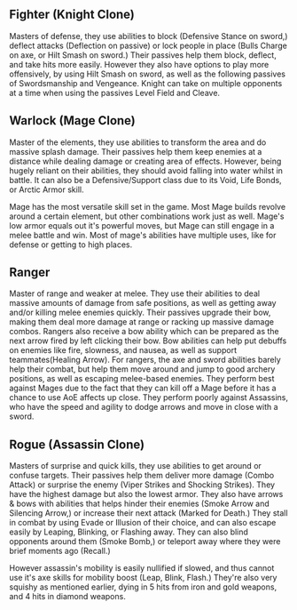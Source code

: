 ## Fighter (Knight Clone)

Masters of defense, they use abilities to block (Defensive Stance on sword,) deflect attacks (Deflection on passive) or lock people in place (Bulls Charge on axe, or Hilt Smash on sword.) Their passives help them block, deflect, and take hits more easily. However they also have options to play more offensively, by using Hilt Smash on sword, as well as the following passives of Swordsmanship and Vengeance. Knight can take on multiple opponents at a time when using the passives Level Field and Cleave. 

## Warlock (Mage Clone)

Master of the elements, they use abilities to transform the area and do massive splash damage. Their passives help them keep enemies at a distance while dealing damage or creating area of effects. However, being hugely reliant on their abilities, they should avoid falling into water whilst in battle. It can also be a Defensive/Support class due to its Void, Life Bonds, or Arctic Armor skill.

Mage has the most versatile skill set in the game. Most Mage builds revolve around a certain element, but other combinations work just as well. Mage's low armor equals out it's powerful moves, but Mage can still engage in a melee battle and win. Most of mage's abilities have multiple uses, like for defense or getting to high places. 

## Ranger

Master of range and weaker at melee. They use their abilities to deal massive amounts of damage from safe positions, as well as getting away and/or killing melee enemies quickly. Their passives upgrade their bow, making them deal more damage at range or racking up massive damage combos. Rangers also receive a bow ability which can be prepared as the next arrow fired by left clicking their bow. Bow abilities can help put debuffs on enemies like fire, slowness, and nausea, as well as support teammates(Healing Arrow). For rangers, the axe and sword abilities barely help their combat, but help them move around and jump to good archery positions, as well as escaping melee-based enemies. They perform best against Mages due to the fact that they can kill off a Mage before it has a chance to use AoE affects up close. They perform poorly against Assassins, who have the speed and agility to dodge arrows and move in close with a sword. 

## Rogue (Assassin Clone)

Masters of surprise and quick kills, they use abilities to get around or confuse targets. Their passives help them deliver more damage (Combo Attack) or surprise the enemy (Viper Strikes and Shocking Strikes). They have the highest damage but also the lowest armor. They also have arrows & bows with abilities that helps hinder their enemies (Smoke Arrow and Silencing Arrow,) or increase their next attack (Marked for Death.) They stall in combat by using Evade or Illusion of their choice, and can also escape easily by Leaping, Blinking, or Flashing away. They can also blind opponents around them (Smoke Bomb,) or teleport away where they were brief moments ago (Recall.)

However assassin's mobility is easily nullified if slowed, and thus cannot use it's axe skills for mobility boost (Leap, Blink, Flash.) They're also very squishy as mentioned earlier, dying in 5 hits from iron and gold weapons, and 4 hits in diamond weapons. 